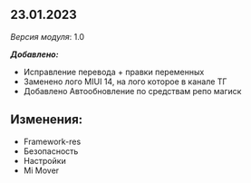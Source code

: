 ## 23.01.2023 ##

*Версия модуля*: 1.0

***Добавлено:***
- Исправление перевода + правки переменных
- Заменено лого MIUI 14, на лого которое в канале ТГ
- Добавлено Автообновление по средствам репо магиск

## Изменения: ##
- Framework-res
- Безопасность
- Настройки
- Mi Mover

